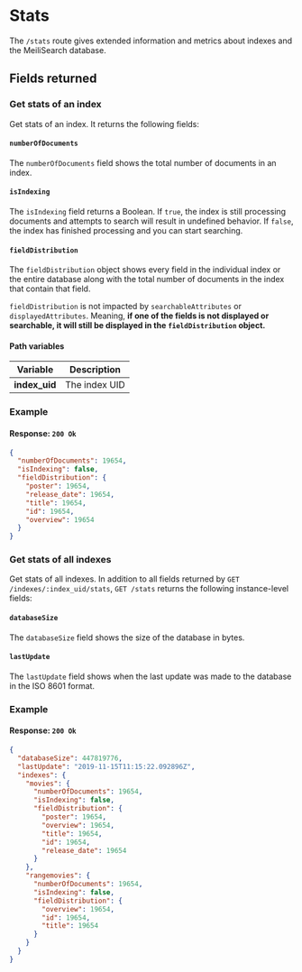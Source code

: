# Stats

The `/stats` route gives extended information and metrics about indexes and the MeiliSearch database.

## Fields returned

### Get stats of an index

<RouteHighlighter method="GET" route="/indexes/:index_uid/stats"/>

Get stats of an index. It returns the following fields:

#### `numberOfDocuments`

The `numberOfDocuments` field shows the total number of documents in an index.

#### `isIndexing`

The `isIndexing` field returns a Boolean. If `true`, the index is still processing documents and attempts to search will result in undefined behavior. If `false`, the index has finished processing and you can start searching.

#### `fieldDistribution`

The `fieldDistribution` object shows every field in the individual index or the entire database along with the total number of documents in the index that contain that field.

`fieldDistribution` is not impacted by `searchableAttributes` or `displayedAttributes`. Meaning, **if one of the fields is not displayed or searchable, it will still be displayed in the `fieldDistribution` object.**  

#### Path variables

| Variable      | Description   |
| ------------- | ------------- |
| **index_uid** | The index UID |

### Example

<CodeSamples id="get_index_stats_1" />

#### Response: `200 Ok`

```json
{
  "numberOfDocuments": 19654,
  "isIndexing": false,
  "fieldDistribution": {
    "poster": 19654,
    "release_date": 19654,
    "title": 19654,
    "id": 19654,
    "overview": 19654
  }
}
```

### Get stats of all indexes

<RouteHighlighter method="GET" route="/stats"/>

Get stats of all indexes. In addition to all fields returned by `GET /indexes/:index_uid/stats`, `GET /stats` returns the following instance-level fields:

#### `databaseSize`

The `databaseSize` field shows the size of the database in bytes.

#### `lastUpdate`

The `lastUpdate` field shows when the last update was made to the database in the ISO 8601 format.

### Example

<CodeSamples id="get_indexes_stats_1" />

#### Response: `200 Ok`

```json
{
  "databaseSize": 447819776,
  "lastUpdate": "2019-11-15T11:15:22.092896Z",
  "indexes": {
    "movies": {
      "numberOfDocuments": 19654,
      "isIndexing": false,
      "fieldDistribution": {
        "poster": 19654,
        "overview": 19654,
        "title": 19654,
        "id": 19654,
        "release_date": 19654
      }
    },
    "rangemovies": {
      "numberOfDocuments": 19654,
      "isIndexing": false,
      "fieldDistribution": {
        "overview": 19654,
        "id": 19654,
        "title": 19654
      }
    }
  }
}
```
